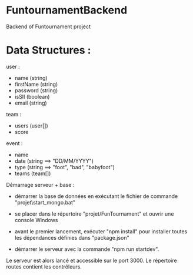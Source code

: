 # FuntournamentBackend
Backend of Funtournament project

# Data Structures : 
user : 
- name (string)
- firstName (string)
- password (string)
- isSII (boolean)
- email (string)

team : 
- users (user[])
- score

event : 
- name 
- date (string ==> "DD/MM/YYYY")
- type (string ==> "foot", "bad", "babyfoot")
- teams (team[])

Démarrage serveur + base :

- démarrer la base de données en exécutant le fichier de commande "projet\start_mongo.bat"

- se placer dans le répertoire "projet/FunTournament" et ouvrir une console Windows
- avant le premier lancement, exécuter "npm install" pour installer toutes les dépendances définies dans "package.json"
- démarrer le serveur avec la commande "npm run startdev".


Le serveur est alors lancé et accessible sur le port 3000. Le répertoire routes contient les contrôleurs.
